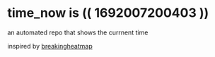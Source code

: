 # time_now is (( 1692007200403 ))

an automated repo that shows the currnent time

inspired by [breakingheatmap](https://github.com/breakingheatmap/breakingheatmap)